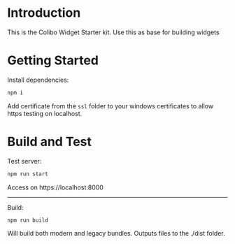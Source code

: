 # Introduction 

This is the Colibo Widget Starter kit. Use this as base for building widgets

# Getting Started

Install dependencies:
```bash
npm i
```

Add certificate from the `ssl` folder to your windows certificates to allow https testing on localhost.

# Build and Test

Test server:
```bash
npm run start
```
Access on https://localhost:8000

---
Build:
```bash
npm run build
```
Will build both modern and legacy bundles. Outputs files to the ./dist folder.

